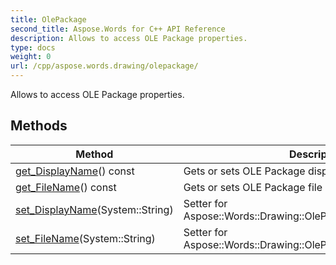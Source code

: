 ```yaml
---
title: OlePackage
second_title: Aspose.Words for C++ API Reference
description: Allows to access OLE Package properties. 
type: docs
weight: 0
url: /cpp/aspose.words.drawing/olepackage/
---
```


Allows to access OLE Package properties. 

## Methods

| Method | Description |
| --- | --- |
| [get_DisplayName](./get_displayname/)() const | Gets or sets OLE Package display name.  |
| [get_FileName](./get_filename/)() const | Gets or sets OLE Package file name.  |
| [set_DisplayName](./set_displayname/)(System::String) | Setter for Aspose::Words::Drawing::OlePackage::get_DisplayName.  |
| [set_FileName](./set_filename/)(System::String) | Setter for Aspose::Words::Drawing::OlePackage::get_FileName.  |
